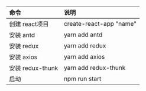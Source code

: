 | 命令 | 说明 |
| :- | :- |
|创建 react项目 | create-react-app "name" |
| 安装 antd | yarn add antd |
| 安装 redux | yarn add redux |
| 安装 axios | yarn add axios |
| 安装 redux-thunk | yarn add redux-thunk |
| 启动 | npm run start |
